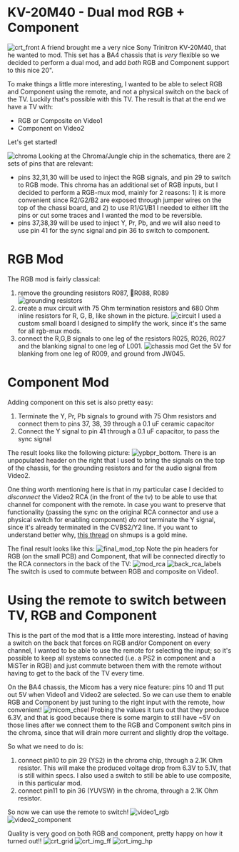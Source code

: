 KV-20M40 - Dual mod RGB + Component
===================================

![crt_front](crt_front.jpeg)
A friend brought me a very nice Sony Trinitron KV-20M40, that he wanted to mod. This set has a BA4 chassis that is _very_ flexible so we decided to perform a dual mod, and add _both_ RGB and Component support to this nice 20".

To make things a little more interesting, I wanted to be able to select RGB and Component using the remote, and not a physical switch on the back of the TV. Luckily that's possible with this TV. The result is that at the end we have a TV with:

* RGB or Composite on Video1
* Component on Video2

Let's get started!

![chroma](chroma.png)
Looking at the Chroma/Jungle chip in the schematics, there are 2 sets of pins that are relevant:

* pins 32,31,30 will be used to inject the RGB signals, and pin 29 to switch to RGB mode. This chroma has an additional set of RGB inputs, but I decided to perform a RGB-mux mod, mainly for 2 reasons: 1) it is more convenient since R2/G2/B2 are exposed through jumper wires on the top of the chassi board, and 2) to use R1/G1/B1 I needed to either lift the pins or cut some traces and I wanted the mod to be reversible.
* pins 37,38,39 will be used to inject Y, Pr, Pb, and we will also need to use pin 41 for the sync signal and pin 36 to switch to component.

# RGB Mod
The RGB mod is fairly classical: 

1. remove the grounding resistors R087, R088, R089 ![grounding resistors](grounding_resistors.png)
2. create a mux circuit with 75 Ohm termination resistors and 680 Ohm inline resistors for R, G, B, like shown in the picture. ![circuit](20m40-osd-mux-noscart.jpg) I used a custom small board I designed to simplify the work, since it's the same for all rgb-mux mods.
3. connect the R,G,B signals to one leg of the resistors R025, R026, R027 and the blanking signal to one leg of L001. ![chassis mod](mod_top_large_zoom.jpeg) Get the 5V for blanking from one leg of R009, and ground from JW045.

# Component Mod
Adding component on this set is also pretty easy:

1. Terminate the Y, Pr, Pb signals to ground with 75 Ohm resistors and connect them to pins 37, 38, 39 through a 0.1 uF ceramic capacitor
2. Connect the Y signal to pin 41 through a 0.1 uF capacitor, to pass the sync signal

The result looks like the following picture: ![ypbpr_bottom](mod_bottom1_large_zoom.jpeg). There is an unpopulated header on the right that I used to bring the signals on the top of the chassis, for the grounding resistors and for the audio signal from Video2.

One thing worth mentioning here is that in my particular case I decided to _disconnect_ the Video2 RCA (in the front of the tv) to be able to use that channel for component with the remote. In case you want to preserve that functionality (passing the sync on the original RCA connector and use a physical switch for enabling component) _do not_ terminate the Y signal, since it's already terminated in the CVBS2/Y2 line. If you want to understand better why, [this thread](https://shmups.system11.org/viewtopic.php?f=6&t=68134) on shmups is a gold mine.

The final result looks like this:
![final_mod_top](mod_top3_large.jpeg)
Note the pin headers for RGB (on the small PCB) and Component, that will be connected directly to the RCA connectors in the back of the TV:
![mod_rca](mod_rca.jpeg)
![back_rca_labels](back_rca_labels.jpeg)
The switch is used to commute between RGB and composite on Video1.

# Using the remote to switch between TV, RGB and Component

This is the part of the mod that is a little more interesting. Instead of having a switch on the back that forces on RGB and/or Component on every channel, I wanted to be able to use the remote for selecting the input; so it's possible to keep all systems connected (i.e. a PS2 in component and a MiSTer in RGB) and just commute between them with the remote without having to get to the back of the TV every time.

On the BA4 chassis, the Micom has a very nice feature: pins 10 and 11 put out 5V when Video1 and Video2 are selected. So we can use them to enable RGB and Component by just tuning to the right input with the remote, how convenient!
![micom_chsel](micom_chsel.png)
Probing the values it turs out that they produce 6.3V, and that is good because there is some margin to still have ~5V on those lines after we connect them to the RGB and Component switch pins in the chroma, since that will drain more current and slightly drop the voltage.

So what we need to do is:

1. connect pin10 to pin 29 (YS2) in the chroma chip, through a 2.1K Ohm resistor. This will make the produced voltage drop from 6.3V to 5.1V, that is still within specs. I also used a switch to still be able to use composite, in this particular mod.
2. connect pin11 to pin 36 (YUVSW) in the chroma, through a 2.1K Ohm resistor.

So now we can use the remote to switch!
![video1_rgb](video1_rgb_small.png)
![video2_component](video2_component_small.png)

Quality is very good on both RGB and component, pretty happy on how it turned out!!
![crt_grid](crt_grid.jpeg)
![crt_img_ff](crt_img_ff.png)
![crt_img_hp](crt_img_hp.png)
